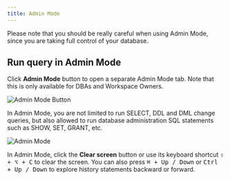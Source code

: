 ```yaml
---
title: Admin Mode
---
```


<hint-block type="warning">

Please note that you should be really careful when using Admin Mode, since you are taking full control of your database.

</hint-block>

## Run query in Admin Mode

Click **Admin Mode** button to open a separate Admin Mode tab. Note that this is only available for DBAs and Workspace Owners.

![Admin Mode Button](/static/docs/sql-editor/admin-mode-button.webp)

In Admin Mode, you are not limited to run SELECT, DDL and DML change queries, but also allowed to run database administration SQL statements such as SHOW, SET, GRANT, etc.

![Admin Mode](/static/docs/sql-editor/admin-mode.webp)

In Admin Mode, click the **Clear screen** button or use its keyboard shortcut <kbd>⇧ + ⌥ + C</kbd> to clear the screen. You can also press <kbd>⌘ + Up / Down</kbd> or <kbd>Ctrl + Up / Down</kbd> to explore history statements backward or forward.

